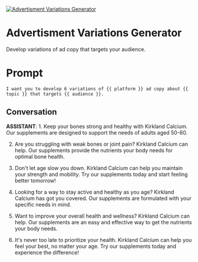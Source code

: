 
[![Advertisment Variations Generator ](https://flow-prompt-covers.s3.us-west-1.amazonaws.com/icon/minimalist/mini_6.png)]()
# Advertisment Variations Generator  
Develop variations of ad copy that targets your audience.



# Prompt

```
I want you to develop 6 variations of {{ platform }} ad copy about {{ topic }} that targets {{ audience }}.

```

## Conversation

**ASSISTANT**: 1. Keep your bones strong and healthy with Kirkland Calcium. Our supplements are designed to support the needs of adults aged 50-60.



2. Are you struggling with weak bones or joint pain? Kirkland Calcium can help. Our supplements provide the nutrients your body needs for optimal bone health.



3. Don't let age slow you down. Kirkland Calcium can help you maintain your strength and mobility. Try our supplements today and start feeling better tomorrow!



4. Looking for a way to stay active and healthy as you age? Kirkland Calcium has got you covered. Our supplements are formulated with your specific needs in mind.



5. Want to improve your overall health and wellness? Kirkland Calcium can help. Our supplements are an easy and effective way to get the nutrients your body needs.



6. It's never too late to prioritize your health. Kirkland Calcium can help you feel your best, no matter your age. Try our supplements today and experience the difference!


